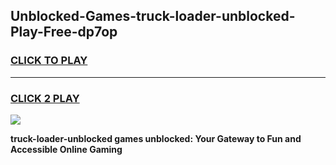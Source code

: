 
## Unblocked-Games-truck-loader-unblocked-Play-Free-dp7op
<h3>
<a href="https://premium76.site?title=truck-loader-unblocked&ref=23A">CLICK TO PLAY</a></h3>
<hr>

<h3>
<a href="https://premium76.site?title=truck-loader-unblocked&ref=23A">CLICK 2 PLAY</a>
  
</h3>

<a href="https://premium76.site?title=truck-loader-unblocked&ref=23A"><img src="https://clearcache.store/games.png"></a>


**truck-loader-unblocked games unblocked: Your Gateway to Fun and Accessible Online Gaming**
